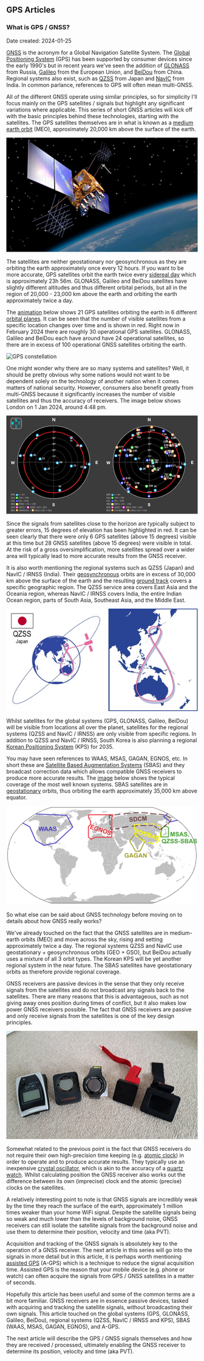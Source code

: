 ## GPS Articles

### What is GPS / GNSS?

Date created: 2024-01-25

[GNSS](https://en.wikipedia.org/wiki/Satellite_navigation) is the acronym for a Global Navigation Satellite System. The [Global Positioning System](https://en.wikipedia.org/wiki/Global_Positioning_System) (GPS) has been supported by consumer devices since the early 1990's but in recent years we've seen the addition of [GLONASS](https://en.wikipedia.org/wiki/GLONASS) from Russia, [Galileo](https://en.wikipedia.org/wiki/Galileo_(satellite_navigation)) from the European Union, and [BeiDou](https://en.wikipedia.org/wiki/BeiDou) from China. Regional systems also exist, such as [QZSS](https://en.wikipedia.org/wiki/Quasi-Zenith_Satellite_System) from Japan and [NavIC](https://en.wikipedia.org/wiki/Indian_Regional_Navigation_Satellite_System) from India. In common parlance, references to GPS will often mean multi-GNSS.

All of the different GNSS operate using similar principles, so for simplicity I'll focus mainly on the GPS satellites / signals but highlight any significant variations where applicable. This series of short GNSS articles will kick off with the basic principles behind these technologies, starting with the satellites. The GPS satellites themselves are in what is known as a [medium earth orbit](https://en.wikipedia.org/wiki/Medium_Earth_orbit) (MEO), approximately 20,000 km above the surface of the earth.

![IIR-M_2 satellite](img/IIR-M_2.jpg)

The satellites are neither geostationary nor geosynchronous as they are orbiting the earth approximately once every 12 hours. If you want to be more accurate, GPS satellites orbit the earth twice every [sidereal day](https://en.wikipedia.org/wiki/Sidereal_time) which is approximately 23h 56m. GLONASS, Galileo and BeiDou satellites have slightly different altitudes and thus different orbital periods, but all in the region of 20,000 - 23,000 km above the earth and orbiting the earth approximately twice a day.

The [animation](https://commons.wikimedia.org/wiki/File:GPS24golden.gif) below shows 21 GPS satellites orbiting the earth in 6 different [orbital planes](https://en.wikipedia.org/wiki/Orbital_plane). It can be seen that the number of visible satellites from a specific location changes over time and is shown in red. Right now in February 2024 there are roughly 30 operational GPS satellites. GLONASS, Galileo and BeiDou each have around have 24 operational satellites, so there are in excess of 100 operational GNSS satellites orbiting the earth.

![GPS constellation](img/GPS24golden.gif)

One might wonder why there are so many systems and satellites? Well, it should be pretty obvious why some nations would not want to be dependent solely on the technology of another nation when it comes matters of national security. However, consumers also benefit greatly from multi-GNSS because it significantly increases the number of visible satellites and thus the accuracy of receivers. The image below shows London on 1 Jan 2024, around 4:48 pm.

 ![sky](img/sky_small_15deg.png)

Since the signals from satellites close to the horizon are typically subject to greater errors, 15 degrees of elevation has been highlighted in red. It can be seen clearly that there were only 6 GPS satellites (above 15 degrees) visible at this time but 28 GNSS satellites (above 15 degrees) were visible in total. At the risk of a gross oversimplification, more satellites spread over a wider area will typically lead to more accurate results from the GNSS receiver.

It is also worth mentioning the regional systems such as QZSS (Japan) and NavIC / IRNSS (India). Their [geosynchronous](https://en.wikipedia.org/wiki/Geosynchronous_orbit) orbits are in excess of 30,000 km above the surface of the earth and the resulting [ground track](https://en.wikipedia.org/wiki/Ground_track) covers a specific geographic region. The QZSS service area covers East Asia and the Oceania region, whereas NavIC / IRNSS covers India, the entire Indian Ocean region, parts of South Asia, Southeast Asia, and the Middle East.

![QZSS](img/QZSS_140729_Orbit_Flag.jpg)

Whilst satellites for the global systems (GPS, GLONASS, Galileo, BeiDou) will be visible from locations all over the planet, satellites for the regional systems (QZSS and NavIC / IRNSS) are only visible from specific regions. In addition to QZSS and NavIC / IRNSS, South Korea is also planning a regional [Korean Positioning System](https://en.wikipedia.org/wiki/Korea_Aerospace_Research_Institute#Korea_Positioning_System_(KPS)) (KPS) for 2035.

You may have seen references to WAAS, MSAS, GAGAN, EGNOS, etc. In short these are [Satellite Based Augmentation Systems](https://www.euspa.europa.eu/european-space/eu-space-programme/what-sbas) (SBAS) and they broadcast correction data which allows compatible GNSS receivers to produce more accurate results. The [image](https://commons.wikimedia.org/wiki/File:SBAS_Service_Areas.png) below shows the typical coverage of the most well known systems. SBAS satellites are in [geostationary](https://en.wikipedia.org/wiki/Geostationary_orbit) orbits, thus orbiting the earth approximately 35,000 km above equator.

![SBAS](img/SBAS_Service_Areas.png)

So what else can be said about GNSS technology before moving on to details about how GNSS really works?

We've already touched on the fact that the GNSS satellites are in medium-earth orbits (MEO) and move across the sky, rising and setting approximately twice a day. The regional systems QZSS and NavIC use geostationary + geosynchronous orbits (GEO + GSO), but BeiDou actually uses a mixture of all 3 orbit types. The Korean KPS will be yet another regional system in the near future. The SBAS satellites have geostationary orbits as therefore provide regional coverage.

GNSS receivers are passive devices in the sense that they only receive signals from the satellites and do not broadcast any signals back to the satellites. There are many reasons that this is advantageous, such as not giving away ones position during times of conflict, but it also makes low power GNSS receivers possible. The fact that GNSS receivers are passive and only receive signals from the satellites is one of the key design principles.

![Popular GPS / GNSS receivers in the speedsailing community](img/devices.jpg)

Somewhat related to the previous point is the fact that GNSS receivers do not require their own high-precision time keeping (e.g. [atomic clock](https://en.wikipedia.org/wiki/Atomic_clock)) in order to operate and to produce accurate results. They typically use an inexpensive [crystal oscillator](https://en.wikipedia.org/wiki/Crystal_oscillator), which is akin to the accuracy of a [quartz watch](https://en.wikipedia.org/wiki/Quartz_clock). Whilst calculating position the GNSS receiver also works out the difference between its own (imprecise) clock and the atomic (precise) clocks on the satellites.

A relatively interesting point to note is that GNSS signals are incredibly weak by the time they reach the surface of the earth, approximately 1 million times weaker than your home WiFi signal. Despite the satellite signals being so weak and much lower than the levels of background noise, GNSS receivers can still isolate the satellite signals from the background noise and use them to determine their position, velocity and time (aka PVT).

Acquisition and tracking of the GNSS signals is absolutely key to the operation of a GNSS receiver. The next article in this series will go into the signals in more detail but in this article, it is perhaps worth mentioning [assisted GPS](https://en.wikipedia.org/wiki/Assisted_GNSS) (A-GPS) which is a technique to reduce the signal acquisition time. Assisted GPS is the reason that your mobile device (e.g. phone or watch) can often acquire the signals from GPS / GNSS satellites in a matter of seconds.

Hopefully this article has been useful and some of the common terms are a bit more familiar. GNSS receivers are in essence passive devices, tasked with acquiring and tracking the satellite signals, without broadcasting their own signals. This article touched on the global systems (GPS, GLONASS, Galileo, BeiDou), regional systems (QZSS, NavIC / IRNSS and KPS), SBAS (WAAS, MSAS, GAGAN, EGNOS), and A-GPS.

The next article will describe the GPS / GNSS signals themselves and how they are received / processed, ultimately enabling the GNSS receiver to determine its position, velocity and time (aka PVT).
